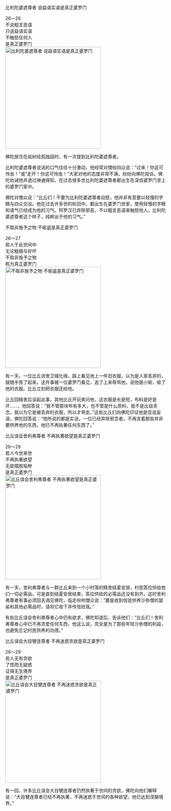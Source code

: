 比利陀婆遮尊者 说益语实语是真正婆罗门


<div class="e2">
<div>
26～26<br>
 不说粗言恶语<br>
 只说益语实语<br>
 不触怒任何人<br>
 是真正婆罗门
</div>
<img src="images/fjj-101-1.jpg" width="300" height="319" alt="比利陀婆遮尊者 说益语实语是真正婆罗门"/>
</div>

佛陀居住在祇树给孤独园时，有一次提到比利陀婆遮尊者。

比利陀婆遮尊者说话的口气往往十分激动，他经常对僧俗四众说：“过来！你这可怜虫！”或“走开！你这可怜虫！”大家对他的态度非常不满，纷纷向佛陀投诉。佛陀劝诫他并透过神通得知，在过去很多世比利陀婆遮尊者都出生在深信婆罗门至上的婆罗门家中。

佛陀对僧众说：“比丘们！不要为比利陀婆遮尊者动怒，他并非有意要以轻慢的字眼与四众交谈。他在过去许多世的轮回中，都出生在婆罗门世家，使用轻慢的字眼和语气已经成为他的习气。阿罗汉已弃除邪恶，不以粗言恶语来触怒他人。比利陀婆遮尊者这个样子，纯粹出于他的习气。”

不取非施予之物 不偷盗是真正婆罗门


<div class="e2">
<div>
26～27<br>
 若人于此世间中<br>
 无论粗细与好坏<br>
 不取非施予之物<br>
 称为真正婆罗门
</div>
<img src="images/fjj-101-2.jpg" width="300" height="317" alt="不取非施予之物 不偷盗是真正婆罗门"/>
</div>

有一天，一位比丘进舍卫城化缘，路上看见地上一件旧衣服，以为是人家丢弃的，就随手拣了起来。这件事被一位婆罗门看见，追了上来辱骂他，说他是小偷，偷了他的衣服。比丘立刻把衣服还给他。

比丘回精舍后谈起此事，其他比丘开玩笑问他，这衣服是长是短，布料是好是坏……，他回答说：“我不管那块布有多大，也不管是什么质料，我不是出自贪念，我以为它是被丢弃的衣服，所以才带走。”这些比丘们向佛陀印证他是否说妄语，佛陀回答说：“他所说的都是实话，一位已经弃除邪念者，不再贪着那些并非要供养他的东西，他已不再执著任何东西了。”

比丘误会舍利弗尊者 不再执著欲望是真正婆罗门


<div class="e2">
<div>
26～28<br>
 若人今世来世<br>
 不再执著欲望<br>
 无欲摆脱垢秽<br>
 是真正婆罗门
</div>
<img src="images/fjj-101-3.jpg" width="300" height="327" alt="比丘误会舍利弗尊者 不再执著欲望是真正婆罗门"/>
</div>

有一天，舍利弗尊者与一群比丘来到一个小村落的精舍结夏安居，村民答应供给他们一切必需品，可是直到结夏安居结束，答应供给的必需品还没有到齐。这时舍利弗尊者有事必须回去谒见佛陀，临走吩咐僧众说：“要是收到信徒供养沙弥僧的袈裟和其他必需品时，请将它收下并传信给我。”

有些比丘误会舍利弗尊者心中仍有欲求，佛陀知道后，告诉他们：“比丘们！舍利弗尊者心中已不再贪爱任何东西，他这么说，完全是为了那些年轻沙弥僧的利益，也避免忘记村民供养的功德。”

比丘误会大目犍连尊者 不再迷惑贪欲是真正婆罗门


<div class="e2">
<div>
26～29<br>
 若人无有贪欲<br>
 了悟而无疑惑<br>
 证得无生境界<br>
 是真正婆罗门
</div>
<img src="images/fjj-101-4.jpg" width="300" height="320" alt="比丘误会大目犍连尊者 不再迷惑贪欲是真正婆罗门"/>
</div>

有一回，许多比丘误会大目犍连尊者仍然执著于世间的贪欲，佛陀向他们解释说：“大目犍连尊者已经不再执著，不再迷惑于世间的各种欲望，他已达到涅槃境界。”
